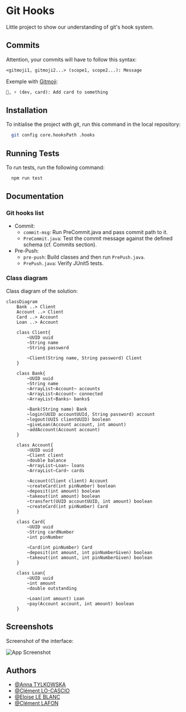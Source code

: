
# Git Hooks

Little project to show our understanding of git's hook system.

## Commits

Attention, your commits will have to follow this syntax:

```txt
<gitmoji1, gitmoji2...> (scope1, scope2...): Message
```
Exemple with [Gitmoji](https://gitmoji.dev/):
```txt
🎨, ⚡️ (dev, card): Add card to something
```

## Installation

To initialise the project with git, run this command in the local repository:

```bash
  git config core.hooksPath .hooks
```

    
## Running Tests

To run tests, run the following command:

```bash
  npm run test
```


## Documentation

### Git hooks list
- Commit: 
  - `commit-msg`: Run PreCommit.java and pass commit path to it.
  - `PreCommit.java`: Test the commit message against the defined schema (cf. Commits section).
- Pre-Push:
  - `pre-push`: Build classes and then run `PrePush.java`.
  - `PrePush.java`: Verify JUnit5 tests.

### Class diagram

Class diagram of the solution:

```mermaid
classDiagram
    Bank ..> Client
    Account ..> Client
    Card ..> Account
    Loan ..> Account

    class Client{
        ~UUID uuid
        ~String name
        ~String password

        ~Client(String name, String password) Client
    }

    class Bank{
        ~UUID uuid
        ~String name
        ~ArrayList~Account~ accounts
        ~ArrayList~Account~ connected
        ~ArrayList~Banks~ banks$

        ~Bank(String name) Bank
        ~login(UUID accountUUId, String password) account
        ~logout(UUIS clientUUID) boolean
        ~giveLoan(Account account, int amount)
        ~addAccount(Account account)
    }

    class Account{
        ~UUID uuid
        ~Client client
        ~double balance
        ~ArrayList~Loan~ loans
        ~ArrayList~Card~ cards

        ~Account(Client client) Account
        ~createCard(int pinNumber) boolean
        ~deposit(int amount) boolean
        ~takeout(int amount) boolean
        ~transfert(UUID accountUUID, int amount) boolean
        ~createCard(int pinNumber) Card
    }

    class Card{
        ~UUID uuid
        ~String cardNumber
        ~int pinNumber

        ~Card(int pinNumber) Card
        ~deposit(int amount, int pinNumberGiven) boolean
        ~takeout(int amount, int pinNumberGiven) boolean
    }

    class Loan{
        ~UUID uuid
        ~int amount
        ~double outstanding

        ~Loan(int amount) Loan
        ~pay(Account account, int amount) boolean
    }
```

## Screenshots
Screenshot of the interface:

![App Screenshot](https://via.placeholder.com/468x300?text=App+Screenshot+Here)


## Authors

- [@Anna TYLKOWSKA](https://www.github.com/annaty)
- [@Clément LO-CASCIO](https://www.github.com/ClemLcs)
- [@Eloise LE BLANC](https://www.github.com/eloiseLBC)
- [@Clément LAFON](https://www.github.com/L-Clem)

